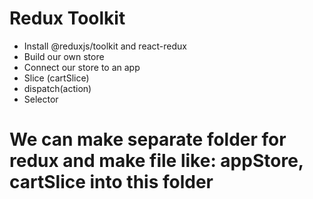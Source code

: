 # Redux Toolkit

- Install @reduxjs/toolkit and react-redux
- Build our own store
- Connect our store to an app
- Slice (cartSlice)
- dispatch(action)
- Selector

# We can make separate folder for redux and make file like: appStore, cartSlice into this folder

